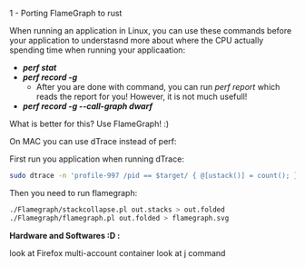 1 - Porting FlameGraph to rust


When running an application in Linux, you can use these commands before your application to understasnd more about where the CPU actually spending time when running your applicaation:
 
- ***perf stat***
- ***perf record -g***
    - After you are done with command, you can run *perf report* which reads the report for you! However, it is not much usefull!
- ***perf record -g --call-graph dwarf***



What is better for this?
Use FlameGraph! :)



On MAC you can use dTrace instead of perf:

First run you application when running dTrace:

```bash
sudo dtrace -n 'profile-997 /pid == $target/ { @[ustack()] = count(); }' -c "./target/release/your_app" -o out.stacks
```


Then you need to run flamegraph:

```bash
./Flamegraph/stackcollapse.pl out.stacks > out.folded
./Flamegraph/flamegraph.pl out.folded > flamegraph.svg
```



**Hardware and Softwares :D :**




look at Firefox multi-account container
look at [j](https://github.com/wting/autojump) command 
